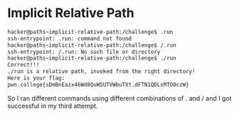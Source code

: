 # Implicit Relative Path

```bash
hacker@paths~implicit-relative-path:/challenge$ .run
ssh-entrypoint: .run: command not found
hacker@paths~implicit-relative-path:/challenge$ /.run
ssh-entrypoint: /.run: No such file or directory
hacker@paths~implicit-relative-path:/challenge$ ./run
Correct!!!
./run is a relative path, invoked from the right directory!
Here is your flag:
pwn.college{sDmBnEazx46Wd8QuWSUTVWbuTXt.dFTN1QDLxMTO0czW}
```

So I ran different commands using different combinations of . and / and I got successful in my third attempt.
